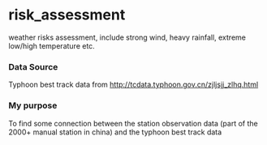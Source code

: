 # risk_assessment
weather risks assessment, include strong wind, heavy rainfall, extreme low/high temperature etc.

### Data Source
Typhoon best track data from http://tcdata.typhoon.gov.cn/zjljsjj_zlhq.html

### My purpose
To find some connection between the station observation data (part of the 2000+ manual station in china) and the typhoon best track data

